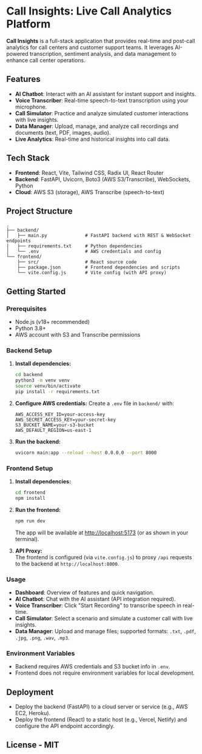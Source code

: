 # Call Insights: Live Call Analytics Platform

**Call Insights** is a full-stack application that provides real-time and post-call analytics for call centers and customer support teams. It leverages AI-powered transcription, sentiment analysis, and data management to enhance call center operations.

## Features

- **AI Chatbot**: Interact with an AI assistant for instant support and insights.
- **Voice Transcriber**: Real-time speech-to-text transcription using your microphone.
- **Call Simulator**: Practice and analyze simulated customer interactions with live insights.
- **Data Manager**: Upload, manage, and analyze call recordings and documents (text, PDF, images, audio).
- **Live Analytics**: Real-time and historical insights into call data.

## Tech Stack

- **Frontend**: React, Vite, Tailwind CSS, Radix UI, React Router
- **Backend**: FastAPI, Uvicorn, Boto3 (AWS S3/Transcribe), WebSockets, Python
- **Cloud**: AWS S3 (storage), AWS Transcribe (speech-to-text)

## Project Structure

```
.
├── backend/
│   ├── main.py              # FastAPI backend with REST & WebSocket endpoints
│   ├── requirements.txt     # Python dependencies
│   └── .env                 # AWS credentials and config
└── frontend/
    ├── src/                 # React source code
    ├── package.json         # Frontend dependencies and scripts
    └── vite.config.js       # Vite config (with API proxy)
```

## Getting Started

### Prerequisites

- Node.js (v18+ recommended)
- Python 3.8+
- AWS account with S3 and Transcribe permissions

### Backend Setup

1. **Install dependencies:**
   ```bash
   cd backend
   python3 -m venv venv
   source venv/bin/activate
   pip install -r requirements.txt
   ```

2. **Configure AWS credentials:**
   Create a `.env` file in `backend/` with:
   ```
   AWS_ACCESS_KEY_ID=your-access-key
   AWS_SECRET_ACCESS_KEY=your-secret-key
   S3_BUCKET_NAME=your-s3-bucket
   AWS_DEFAULT_REGION=us-east-1
   ```

3. **Run the backend:**
   ```bash
   uvicorn main:app --reload --host 0.0.0.0 --port 8000
   ```

### Frontend Setup

1. **Install dependencies:**
   ```bash
   cd frontend
   npm install
   ```

2. **Run the frontend:**
   ```bash
   npm run dev
   ```
   The app will be available at [http://localhost:5173](http://localhost:5173) (or as shown in your terminal).

3. **API Proxy:**  
   The frontend is configured (via `vite.config.js`) to proxy `/api` requests to the backend at `http://localhost:8000`.

### Usage

- **Dashboard**: Overview of features and quick navigation.
- **AI Chatbot**: Chat with the AI assistant (API integration required).
- **Voice Transcriber**: Click "Start Recording" to transcribe speech in real-time.
- **Call Simulator**: Select a scenario and simulate a customer call with live insights.
- **Data Manager**: Upload and manage files; supported formats: `.txt`, `.pdf`, `.jpg`, `.png`, `.wav`, `.mp3`.

### Environment Variables

- Backend requires AWS credentials and S3 bucket info in `.env`.
- Frontend does not require environment variables for local development.

## Deployment

- Deploy the backend (FastAPI) to a cloud server or service (e.g., AWS EC2, Heroku).
- Deploy the frontend (React) to a static host (e.g., Vercel, Netlify) and configure the API endpoint accordingly.

## License - MIT